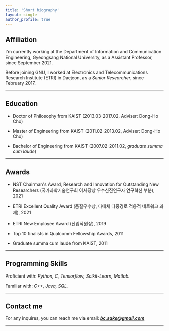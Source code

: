 ```yaml
---
title: 'Short biography'
layout: single
author_profile: true
---
```


## Affiliation

I'm currently working at the Department of Information and Communication Engineering, Gyeongsang National University, as a Assistant Professor, since September 2021.

Before joining GNU, I worked at Electronics and Telecommunications Research Institute (ETRI) in Daejeon, as a *Senior Researcher*, since February 2017.

---


## Education

- Doctor of Philosophy from KAIST (2013.03-2017.02, Adviser: Dong-Ho Cho)

- Master of Engineering from KAIST (2011.02-2013.02, Adviser: Dong-Ho Cho)
  
- Bachelor of Engineering from KAIST (2007.02-2011.02, *graduate summa cum laude*)

---


## Awards

- NST Chairman's Award, Research and Innovation for Outstanding New Researchers (국가과학기술연구회 이사장상 우수신진연구자 연구혁신 부분), 2021

- ETRI Excellent Quality Award (품질우수상, 다매체 다중경로 적응적 네트워크 과제), 2021

- ETRI New Employee Award (신입직원상), 2019

- Top 10 finalists in Qualcomm Fellowship Awards, 2011

- Graduate summa cum laude from KAIST, 2011

---


## Programming Skills

Proficient with: *Python, C, Tensorflow, Scikit-Learn, Matlab.*

Familiar with: *C++, Java, SQL.*

---


## Contact me

For any inquires, you can reach me via email: **_[bc.sake@gmail.com](mailto:bc.sake@gmail.com)_**

---
